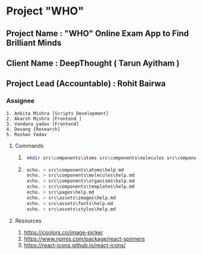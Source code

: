 # Project "WHO"

## Project Name : "WHO" Online Exam App to Find Brilliant Minds

## Client Name : DeepThought ( Tarun Ayitham )

## Project Lead (Accountable) : Rohit Bairwa

### Assignee

    1. Ankita Mishra [Scripts Development]
    2. Akarsh Mishra [Frontend ]
    3. Vandana yadav [Frontend]
    4. Devang [Research]
    5. Roshan Yadav 

1. Commands

    1. ```bash
        mkdir src\components\atoms src\components\molecules src\components\organisms src\components\templates src\pages src\assets src\assets\images src\assets\fonts src\assets\styles
        ```

    2. ```bash
        echo. > src\components\atoms\help.md
        echo. > src\components\molecules\help.md
        echo. > src\components\organisms\help.md
        echo. > src\components\templates\help.md
        echo. > src\pages\help.md
        echo. > src\assets\images\help.md
        echo. > src\assets\fonts\help.md
        echo. > src\assets\styles\help.md
        ```

2. Resources

    1. <https://coolors.co/image-picker>
    2. <https://www.npmjs.com/package/react-spinners>
    3. <https://react-icons.github.io/react-icons/>

